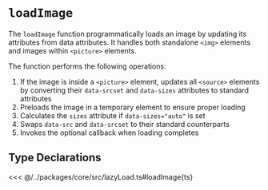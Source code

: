 # `loadImage`

The `loadImage` function programmatically loads an image by updating its attributes from data attributes. It handles both standalone `<img>` elements and images within `<picture>` elements.

The function performs the following operations:

1. If the image is inside a `<picture>` element, updates all `<source>` elements by converting their `data-srcset` and `data-sizes` attributes to standard attributes
2. Preloads the image in a temporary element to ensure proper loading
3. Calculates the `sizes` attribute if `data-sizes="auto"` is set
4. Swaps `data-src` and `data-srcset` to their standard counterparts
5. Invokes the optional callback when loading completes

## Type Declarations

<<< @/../packages/core/src/lazyLoad.ts#loadImage{ts}
